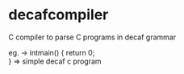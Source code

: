 decafcompiler
=============

C compiler to parse C programs in decaf grammar

eg. ->
intmain()
{
   return 0;  
}
=> simple decaf c program
